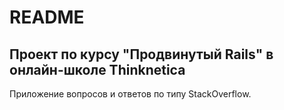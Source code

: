 # README

## Проект по курсу "Продвинутый Rails" в онлайн-школе Thinknetica

Приложение вопросов и ответов по типу StackOverflow.
